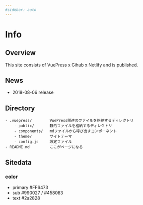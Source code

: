 ```yaml
---
#sidebar: auto
---
```

# Info

## Overview

This site consists of VuePress x Gihub x Netlify and is published.

## News

* 2018-08-06 release

## Directory

```bath{5}
- .vuepress/        VuePress関連のファイルを格納するディレクトリ
    - public/       静的ファイルを格納するディレクトリ
    - components/   mdファイルから呼び出すコンポーネント
    - theme/        サイトテーマ
    - config.js     設定ファイル
- README.md         ここがページになる
```

## Sitedata

### color

* primary #FF6473
* sub #990027 / #458083
* text #2a2828

